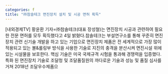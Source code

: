 ```yaml
---
categories: f
title: "㈜참솔테크 면진장치 설치 및 시공 면허 획득"
---
```

[내외경제TV] 황윤환 기자=㈜참솔테크(대표 장성철)는 면진장치 시공과 관련하여 필요한 전문 면허를 모두 획득했다고 4일 밝혔다.참솔테크는 부설연구소를 통해 꾸준히 면진장치 관련 신기술 개발을 하고 있는 기업으로 면진장치 제품은 전 세계적으로 가장 많이 적용되고 있는 볼&롤링부 방식을 사용한 기술로 지진의 충격을 분산시켜 면진시설 위에 있는 시설물을 보호한다. 핵심 기술은 미국 국제규격 시험을 통과해 경쟁력을 입증했다.특화 된 면진장치 기술로 조달청 및 조달품질원의 까다로운 기술과 성능 및 품질 심사를 거쳐 2018년 조달우수제품으